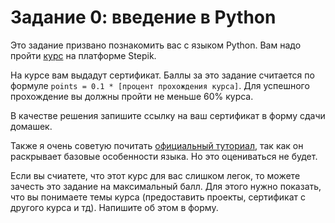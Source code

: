 # Задание 0: введение в Python

Это задание призвано познакомить вас с языком Python. Вам надо пройти [курс](https://stepik.org/course/67/syllabus)  на платформе Stepik. 

На курсе вам выдадут сертификат. Баллы за это задание считается по формуле `points = 0.1 * [процент прохождения курса]`. Для успешного прохождение вы должны пройти не меньше 60% курса.

В качестве решения запишите ссылку на ваш сертификат в форму сдачи домашек.

Также я очень советую почитать [официальный туториал](https://docs.python.org/3/tutorial/index.html), так как он раскрывает базовые особенности языка. Но это оцениваться не будет.

Если вы счиатете, что этот курс для вас слишком легок, то можете зачесть это задание на максимальный балл. Для этого нужно показать, что вы понимаете темы курса (предоставить проекты, сертификат с другого курса и тд). Напишите об этом в форму.